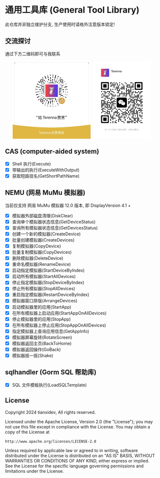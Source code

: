 # 通用工具库 (General Tool Library)

此仓库并非独立维护分支, 生产使用时请格外注意版本锁定!

## 交流探讨

通过下方二维码即可与我联系

<div style='display: flex; justify-content: center; gap: 0.5rem;'>
    <img width='257' height='257' src='./images/appreciate_code.jpg'>
    <img width='190' height='257' src='./images/me.png'>
</div>

## CAS (computer-aided system)

- [x] Shell 执行(Execute)
- [x] 带输出的执行(ExecuteWithOutput)
- [x] 获取短路径名(GetShortPathName)

## NEMU (网易 MuMu 模拟器)

当前仅支持 网易 MuMu 模拟器 12.0 版本, 即 DisplayVersion 4.1 +

- [x] 模拟器外部磁盘清理(DiskClear)
- [x] 查询单个模拟器状态信息(GetDeviceStatus)
- [x] 查询所有模拟器状态信息(GetDevicesStatus)
- [x] 创建一个新的模拟器(CreateDevice)
- [x] 批量创建模拟器(CreateDevices)
- [x] 复制模拟器(CopyDevice)
- [x] 批量复制模拟器(CopyDevices)
- [x] 删除模拟器(DeleteDevice)
- [x] 重命名模拟器(RenameDevice)
- [x] 启动指定模拟器(StartDeviceByIndex)
- [x] 启动所有模拟器(StartAllDevices)
- [x] 停止指定模拟器(StopDeviceByIndex)
- [x] 停止所有模拟器(StopAllDevices)
- [x] 重启指定模拟器(RestartDeviceByIndex)
- [x] 模拟器窗口排版(ArrangeDevices)
- [x] 启动模拟器里的应用(StartApp)
- [x] 在所有模拟器上启动应用(StartAppOnAllDevices)
- [x] 停止模拟器里的应用(StopApp)
- [x] 在所有模拟器上停止应用(StopAppOnAllDevices)
- [x] 指定模拟器上查询应用信息(GetAppInfo)
- [x] 模拟器屏幕旋转(RotateScreen)
- [x] 模拟器返回主页(BackToHome)
- [x] 模拟器返回操作(GoBack)
- [x] 模拟器摇一摇(Shake)

## sqlhandler (Gorm SQL 帮助库)

- [x] SQL 文件模板执行(LoadSQLTemplate)

## License

Copyright 2024 tianxidev, All rights reserved.

Licensed under the Apache License, Version 2.0 (the "License");
you may not use this file except in compliance with the License.
You may obtain a copy of the License at

    http://www.apache.org/licenses/LICENSE-2.0

Unless required by applicable law or agreed to in writing, software
distributed under the License is distributed on an "AS IS" BASIS,
WITHOUT WARRANTIES OR CONDITIONS OF ANY KIND, either express or implied.
See the License for the specific language governing permissions and
limitations under the License.
